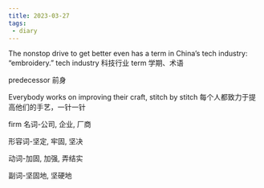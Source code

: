 ```yaml
---
title: 2023-03-27
tags:
 - diary
---
```


The nonstop drive to get better even has a term in China’s tech industry: “embroidery.”
tech industry 科技行业
term 学期、术语

predecessor 前身

Everybody works on improving their craft, stitch by stitch
每个人都致力于提高他们的手艺，一针一针

firm
名词-公司, 企业, 厂商

形容词-坚定, 牢固, 坚决

动词-加固, 加强, 弄结实

副词-坚固地, 坚硬地